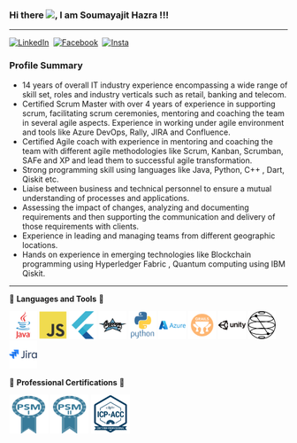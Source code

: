 ### Hi there <img src="https://raw.githubusercontent.com/MartinHeinz/MartinHeinz/master/wave.gif" width="30px">, I am Soumayajit Hazra !!!
---

[![LinkedIn](https://img.shields.io/badge/linkedin-%230077B5.svg?style=for-the-badge&logo=linkedin&logoColor=white)](https://www.linkedin.com/in/soumayajit-hazra-20437b18/)
&nbsp;[![Facebook](https://img.shields.io/badge/Facebook-%231877F2.svg?style=for-the-badge&logo=Facebook&logoColor=white)](https://www.facebook.com/soumayajit.hazra)&nbsp;   [![Insta](https://img.shields.io/badge/futoscope-%23E4405F.svg?style=for-the-badge&logo=Instagram&logoColor=white)](https://www.instagram.com/futoscope/)&nbsp;   

### Profile Summary

- 14 years of overall IT industry experience encompassing a wide range of skill set, roles and industry verticals such as retail, banking and telecom. 
- Certified Scrum Master with over 4 years of experience in supporting scrum, facilitating scrum ceremonies, mentoring and coaching the team in several agile aspects. Experience in working under agile environment and tools like Azure DevOps, Rally, JIRA and Confluence. 
- Certified Agile coach with experience in mentoring and coaching the team with different agile methodologies like Scrum, Kanban, Scrumban, SAFe and XP and lead them to successful agile transformation.
- Strong programming skill using languages like Java, Python, C++ , Dart, Qiskit etc.
- Liaise between business and technical personnel to ensure a mutual understanding of processes and applications.
- Assessing the impact of changes, analyzing and documenting requirements and then supporting the communication and delivery of those requirements with clients.
- Experience in leading and managing teams from different geographic locations.
- Hands on experience in emerging technologies like Blockchain programming using Hyperledger Fabric , Quantum computing using IBM Qiskit.

---
🧰 **Languages and Tools** 🧰

<img src="logos/java-original-wordmark.svg??sanitize=true" width="50" height="50">  <img src="logos/javascript-original.svg" width="50" height="50">  <img src="logos/flutter-original.svg" width="50" height="50">  <img src="logos/groovy-original.svg" width="50" height="50">  <img src="logos/python-original-wordmark.svg" width="50" height="50">  <img src="logos/azure-original-wordmark.svg" width="50" height="50">  <img src="logos/grails-original.svg" width="50" height="50">  <img src="logos/unity-original-wordmark.svg" width="50" height="50">  <img src="logos/Qiskit-Logo.svg" width="50" height="50">  <img src="logos/jira-original-wordmark.svg" width="50" height="50"> 

🧰 **Professional Certifications** 🧰

<img src="logos/professional-scrum-master-i.svg??sanitize=true" width="70" height="70">  <img src="logos/professional-scrum-master-ii.svg??sanitize=true" width="70" height="70">  <img src="logos/logo-icp-acc.png??sanitize=true" width="70" height="70">




	
